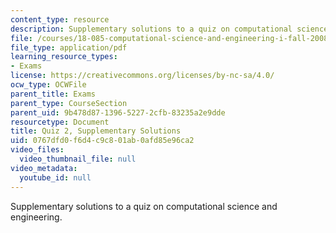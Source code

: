 ```yaml
---
content_type: resource
description: Supplementary solutions to a quiz on computational science and engineering.
file: /courses/18-085-computational-science-and-engineering-i-fall-2008/0767dfd0f6d4c9c801ab0afd85e96ca2_quiz2supp.pdf
file_type: application/pdf
learning_resource_types:
- Exams
license: https://creativecommons.org/licenses/by-nc-sa/4.0/
ocw_type: OCWFile
parent_title: Exams
parent_type: CourseSection
parent_uid: 9b478d87-1396-5227-2cfb-83235a2e9dde
resourcetype: Document
title: Quiz 2, Supplementary Solutions
uid: 0767dfd0-f6d4-c9c8-01ab-0afd85e96ca2
video_files:
  video_thumbnail_file: null
video_metadata:
  youtube_id: null
---
```

Supplementary solutions to a quiz on computational science and engineering.